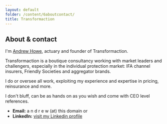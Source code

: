 ```yaml
---
layout: default
folder: /content/6aboutcontact/
title: Transformaction
---
```


## About &amp; contact

I'm [Andrew Howe](https://www.linkedin.com/in/maverickactuary), actuary and founder of Transformaction.

Transformaction is a boutique consultancy working with market leaders and challengers, especially in the individual protection market: IFA channel insurers, Friendly Societies and aggregator brands.

<!-- https://www.vault.com/blogs/consult-this-consulting-careers-news-and-views/is-boutique-consulting-right-for-you> -->

I do or oversee all work, exploiting my experience and expertise in pricing, reinsurance and more.

I don't bluff, can be as hands on as you wish and come with CEO level references.

+ **Email:** a n d r e w (at) this domain or
+ **LinkedIn:** [visit my Linkedin profile](https://www.linkedin.com/in/maverickactuary)
